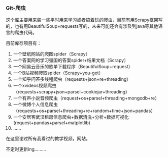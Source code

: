 ### Git-爬虫

这个库主要用来装一些平时用来学习或者搞着玩的爬虫，目前有用Scrapy框架写的，也有用BeautifulSoup+requests写的，未来可能还会有涉及到java等其他语言的爬虫代码。

目前库存项目有：

1. 一个壁纸网站的爬图spider（Scrapy）
2. 一个答案网的学习强国的答案spider+结果文档（Scrapy）
3. 一个网易云音乐的歌单下载程序（BeautifulSoup+request）
4. 一个B站视频爬取spider（Scrapy+you-get）
5. 一个知乎问答多线程爬虫（requests+json+re+threading）
6. 一个xvideos视频爬虫（requests+scrapy+json+parsel+cookiejar+threading）
7. 一个有声小说音频爬虫（request+os+parsel+threading+mongodb+re）
8. 一个微博个人信息爬虫（requests+os+parsel+threading+re+random+time+json+pandas）
9. 一个安居客武汉租房信息爬虫+数据清洗+分析+数据可视化(request+pandas+parsel+matplotlib)
10. ……

在这里谢过所有我看过的教学视频，网站。

不定时更新ing.........

